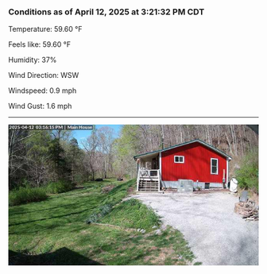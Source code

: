 ### Conditions as of April 12, 2025 at 3:21:32 PM CDT 

Temperature: 59.60 &deg;F

Feels like: 59.60 &deg;F

Humidity: 37%

Wind Direction: WSW

Windspeed: 0.9 mph

Wind Gust: 1.6 mph

---

<img src="./images/latest.jpeg"/>

